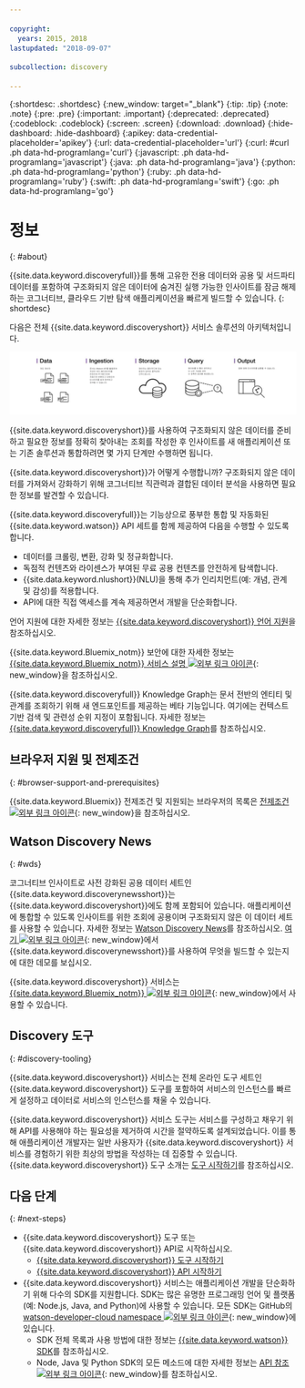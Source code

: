 ```yaml
---

copyright:
  years: 2015, 2018
lastupdated: "2018-09-07"

subcollection: discovery

---
```


{:shortdesc: .shortdesc}
{:new_window: target="_blank"}
{:tip: .tip}
{:note: .note}
{:pre: .pre}
{:important: .important}
{:deprecated: .deprecated}
{:codeblock: .codeblock}
{:screen: .screen}
{:download: .download}
{:hide-dashboard: .hide-dashboard}
{:apikey: data-credential-placeholder='apikey'} 
{:url: data-credential-placeholder='url'}
{:curl: #curl .ph data-hd-programlang='curl'}
{:javascript: .ph data-hd-programlang='javascript'}
{:java: .ph data-hd-programlang='java'}
{:python: .ph data-hd-programlang='python'}
{:ruby: .ph data-hd-programlang='ruby'}
{:swift: .ph data-hd-programlang='swift'}
{:go: .ph data-hd-programlang='go'}

# 정보
{: #about}

{{site.data.keyword.discoveryfull}}를 통해 고유한 전용 데이터와 공용 및 서드파티 데이터를 포함하여 구조화되지 않은 데이터에 숨겨진 실행 가능한 인사이트를 잠금 해제하는 코그너티브, 클라우드 기반 탐색 애플리케이션을 빠르게 빌드할 수 있습니다.
{: shortdesc}

다음은 전체 {{site.data.keyword.discoveryshort}} 서비스 솔루션의 아키텍처입니다.

![Discovery 아키텍처 다이어그램](images/discovery-flow.png)

{{site.data.keyword.discoveryshort}}를 사용하여 구조화되지 않은 데이터를 준비하고 필요한 정보를 정확히 찾아내는 조회를 작성한 후 인사이트를 새 애플리케이션 또는 기존 솔루션과 통합하려면 몇 가지 단계만 수행하면 됩니다.

{{site.data.keyword.discoveryshort}}가 어떻게 수행합니까? 구조화되지 않은 데이터를 가져와서 강화하기 위해 코그너티브 직관력과 결합된 데이터 분석을 사용하면 필요한 정보를 발견할 수 있습니다.

{{site.data.keyword.discoveryfull}}는 기능상으로 풍부한 통합 및 자동화된 {{site.data.keyword.watson}} API 세트를 함께 제공하여 다음을 수행할 수 있도록 합니다.

- 데이터를 크롤링, 변환, 강화 및 정규화합니다.
- 독점적 컨텐츠와 라이센스가 부여된 무료 공용 컨텐츠를 안전하게 탐색합니다.
- {{site.data.keyword.nlushort}}(NLU)을 통해 추가 인리치먼트(예: 개념, 관계 및 감성)를 적용합니다.
- API에 대한 직접 액세스를 계속 제공하면서 개발을 단순화합니다.

언어 지원에 대한 자세한 정보는 [{{site.data.keyword.discoveryshort}} 언어 지원](/docs/services/discovery?topic=discovery-language-support#language-support)을 참조하십시오.

{{site.data.keyword.Bluemix_notm}} 보안에 대한 자세한 정보는 [{{site.data.keyword.Bluemix_notm}} 서비스 설명 ![외부 링크 아이콘](../../icons/launch-glyph.svg "외부 링크 아이콘")](https://www.ibm.com/software/sla/sladb.nsf/searchsaas/?searchview&searchorder=4&searchmax=0&query=%28IBM+Cloud+Service+description%29){: new_window}을 참조하십시오.

{{site.data.keyword.discoveryfull}} Knowledge Graph는 문서 전반의 엔티티 및 관계를 조회하기 위해 새 엔드포인트를 제공하는 베타 기능입니다. 여기에는 컨텍스트 기반 검색 및 관련성 순위 지정이 포함됩니다. 자세한 정보는 [{{site.data.keyword.discoveryfull}} Knowledge Graph](/docs/services/discovery?topic=discovery-kg#kg)를 참조하십시오.

## 브라우저 지원 및 전제조건
{: #browser-support-and-prerequisites}

{{site.data.keyword.Bluemix}} 전제조건 및 지원되는 브라우저의 목록은 [전제조건 ![외부 링크 아이콘](../../icons/launch-glyph.svg "외부 링크 아이콘")](https://cloud.ibm.com/docs/overview/prereqs.html#prereqs){: new_window}을 참조하십시오.

## Watson Discovery News
{: #wds}

코그너티브 인사이트로 사전 강화된 공용 데이터 세트인 {{site.data.keyword.discoverynewsshort}}는 {{site.data.keyword.discoveryshort}}에도 함께 포함되어 있습니다. 애플리케이션에 통합할 수 있도록 인사이트를 위한 조회에 공용이며 구조화되지 않은 이 데이터 세트를 사용할 수 있습니다. 자세한 정보는 [Watson Discovery News](/docs/services/discovery?topic=discovery-watson-discovery-news#watson-discovery-news)를 참조하십시오. [여기 ![외부 링크 아이콘](../../icons/launch-glyph.svg "외부 링크 아이콘")](https://discovery-news-demo.ng.bluemix.net/){: new_window}에서 {{site.data.keyword.discoverynewsshort}}를 사용하여 무엇을 빌드할 수 있는지에 대한 데모를 보십시오.

{{site.data.keyword.discoveryshort}} 서비스는 [{{site.data.keyword.Bluemix_notm}} ![외부 링크 아이콘](../../icons/launch-glyph.svg "외부 링크 아이콘")](https://{DomainName}/catalog/services/discovery){: new_window}에서 사용할 수 있습니다.

## Discovery 도구
{: #discovery-tooling}

{{site.data.keyword.discoveryshort}} 서비스는 전체 온라인 도구 세트인 {{site.data.keyword.discoveryshort}} 도구를 포함하여 서비스의 인스턴스를 빠르게 설정하고 데이터로 서비스의 인스턴스를 채울 수 있습니다.

{{site.data.keyword.discoveryshort}} 서비스 도구는 서비스를 구성하고 채우기 위해 API를 사용해야 하는 필요성을 제거하여 시간을 절약하도록 설계되었습니다. 이를 통해 애플리케이션 개발자는 일반 사용자가 {{site.data.keyword.discoveryshort}} 서비스를 경험하기 위한 최상의 방법을 작성하는 데 집중할 수 있습니다. {{site.data.keyword.discoveryshort}} 도구 소개는 [도구 시작하기](/docs/services/discovery?topic=discovery-getting-started#getting-started)를 참조하십시오.


## 다음 단계
{: #next-steps}

- {{site.data.keyword.discoveryshort}} 도구 또는 {{site.data.keyword.discoveryshort}} API로 시작하십시오.
    - [{{site.data.keyword.discoveryshort}} 도구 시작하기](/docs/services/discovery?topic=discovery-getting-started#getting-started)
    - [{{site.data.keyword.discoveryshort}} API 시작하기](/docs/services/discovery?topic=discovery-gs-api#gs-api)
- {{site.data.keyword.discoveryshort}} 서비스는 애플리케이션 개발을 단순화하기 위해 다수의 SDK를 지원합니다. SDK는 많은 유명한 프로그래밍 언어 및 플랫폼(예: Node.js, Java, and Python)에 사용할 수 있습니다. 모든 SDK는 GitHub의 [watson-developer-cloud namespace ![외부 링크 아이콘](../../icons/launch-glyph.svg "외부 링크 아이콘")](https://github.com/watson-developer-cloud){: new_window}에 있습니다.
    - SDK 전체 목록과 사용 방법에 대한 정보는 [{{site.data.keyword.watson}} SDK](https://cloud.ibm.com/docs/services/watson/getting-started-sdks.html#sdks)를 참조하십시오.
    - Node, Java 및 Python SDK의 모든 메소드에 대한 자세한 정보는 [API 참조 ![외부 링크 아이콘](../../icons/launch-glyph.svg "외부 링크 아이콘")](https://{DomainName}/apidocs/discovery){: new_window}를 참조하십시오.
